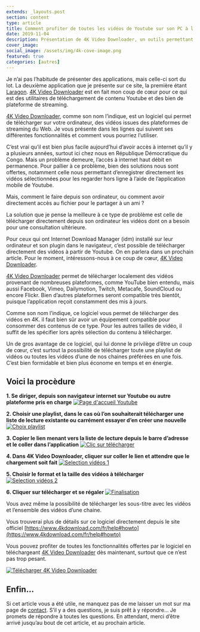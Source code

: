 ```yaml
---
extends: _layouts.post
section: content
type: article
title: Comment profiter de toutes les vidéos de Youtube sur son PC à l’aide 4K Video Downloader ?
date: 2019-11-04
description: Présentation de 4K Video Downloader, un outils permettant de télécharger une ou plusieurs vidéos en même temps issues de Youtube ou d'une autre plateforme similaire.
cover_image: 
social_image: /assets/img/4k-cove-image.png
featured: true
categories: [autres]
---
```


Je n’ai pas l’habitude de présenter des applications, mais celle-ci sort du lot. La deuxième application que je présente sur ce site, la première étant [Laragon](/blog/pourquoi-choisir-laragon-pour-environnement-de-developpement). [4K Video Downloader](https://www.4kdownload.com/fr) est en fait mon coup de cœur pour ce qui est des utilitaires de téléchargement de contenu Youtube et des bien de plateforme de streaming.

[4K Video Downloader](https://www.4kdownload.com/fr), comme son nom l’indique, est un logiciel qui permet de télécharger sur votre ordinateur, des vidéos issues des plateformes de streaming du Web. Je vous présente dans les lignes qui suivent ses différentes fonctionnalités et comment vous pourriez l’utiliser.

C’est vrai qu’il est bien plus facile aujourd’hui d’avoir accès à internet qu’il y a plusieurs années, surtout ici chez nous en République Démocratique du Congo. Mais un problème demeure, l’accès à internet haut débit en permanence. Pour pallier à ce problème, bien des solutions nous sont offertes, notamment celle nous permettant d’enregistrer directement les vidéos sélectionnées pour les regarder hors ligne à l’aide de l’application mobile de Youtube.

<div>
	<!-- Horizontal -->
    <ins class="adsbygoogle"
        style="display:block"
        data-ad-client="ca-pub-9554638137229612"
        data-ad-slot="6148951085"
        data-ad-format="auto"
        data-full-width-responsive="true"></ins>
    <script>
        (adsbygoogle = window.adsbygoogle || []).push({});
    </script>
</div>

Mais, comment le faire depuis son ordinateur, ou comment avoir directement accès au fichier pour le partager à un ami ?

La solution que je pense la meilleure à ce type de problème est celle de télécharger directement depuis son ordinateur les vidéos dont on a besoin pour une consultation ultérieure.

Pour ceux qui ont Internet Download Manager (idm) installé sur leur ordinateur et son plugin dans le navigateur, c’est possible de télécharger directement des vidéos à partir de Youtube. On en parlera dans un prochain article. Pour le moment, intéressons-nous à ce coup de cœur, [4K Video Downloader](https://www.4kdownload.com/fr).

[4K Video Downloader](https://www.4kdownload.com/fr) permet de télécharger localement des vidéos provenant de nombreuses plateformes, comme YouTube bien entendu, mais aussi Facebook, Vimeo, Dailymotion, Twitch, Metacafe, SoundCloud ou encore Flickr. Bien d’autres plateformes seront compatible très bientôt, puisque l’application reçoit constamment des mis à jours.

Comme son nom l’indique, ce logiciel vous permet de télécharger des vidéos en 4K. il faut bien sûr avoir un équipement compatible pour consommer des contenus de ce type. Pour les autres tailles de vidéo, il suffit de les spécifier lors après sélection du contenu à télécharger.

Un de gros avantage de ce logiciel, qui lui donne le privilège d’être un coup de cœur, c’est surtout la possibilité de télécharger toute une playlist de vidéos ou toutes les vidéos d’une de nos chaines préférées en une fois. C’est bien formidable et bien plus économe en temps et en énergie.

<div>
	<!-- Horizontal -->
    <ins class="adsbygoogle"
        style="display:block"
        data-ad-client="ca-pub-9554638137229612"
        data-ad-slot="6148951085"
        data-ad-format="auto"
        data-full-width-responsive="true"></ins>
    <script>
        (adsbygoogle = window.adsbygoogle || []).push({});
    </script>
</div>

## Voici la procèdure
**1.	Se diriger, depuis son navigateur internet sur Youtube ou autre plateforme pris en charge**
[![Page d'accueil Youtube](/assets/img/4k-youtube.png)](/assets/img/4k-youtube.png)


**2.	Choisir une playlist, dans le cas où l’on souhaiterait télécharger une liste de lecture existante ou carrément essayer d’en créer une nouvelle**
[![Choix playlist](/assets/img/4K-playlist.png)](/assets/img/4K-playlist.png)


**3.	Copier le lien menant vers la liste de lecture depuis le barre d’adresse et le coller dans l’application**
[![Clic sur télécharger](/assets/img/4k-clic.png)](/assets/img/4k-clic.png)

<div>
	<!-- Horizontal -->
    <ins class="adsbygoogle"
        style="display:block"
        data-ad-client="ca-pub-9554638137229612"
        data-ad-slot="6148951085"
        data-ad-format="auto"
        data-full-width-responsive="true"></ins>
    <script>
        (adsbygoogle = window.adsbygoogle || []).push({});
    </script>
</div>

**4.	Dans 4K Video Downloader, cliquer sur coller le lien et attendre que le chargement soit fait**
[![Selection vidéos 1](/assets/img/4k-selection-1.png)](/assets/img/4k-selection-1.png)


**5.	Choisir le format et la taille des vidéos à télécharger**
[![Selection vidéos 2](/assets/img/4k-selection-2.png)](/assets/img/4k-selection-2.png)


**6.	Cliquer sur télécharger et se régaler**
[![Finalisation](/assets/img/4k-finalisation.png)](/assets/img/4k-fincalisation.png)

<div>
	<!-- Horizontal -->
    <ins class="adsbygoogle"
        style="display:block"
        data-ad-client="ca-pub-9554638137229612"
        data-ad-slot="6148951085"
        data-ad-format="auto"
        data-full-width-responsive="true"></ins>
    <script>
        (adsbygoogle = window.adsbygoogle || []).push({});
    </script>
</div>

Vous avez même la possibilité de télécharger les sous-titre avec les vidéos et l’ensemble des vidéos d’une chaine.

Vous trouverai plus de détails sur ce logiciel directement depuis le site officiel [https://www.4kdownload.com/fr/help#howto](https://www.4kdownload.com/fr/help#howto)

Vous pouvez profiter de toutes les fonctionnalités offertes par le logiciel en téléchargeant [4K Video Downloader](https://www.4kdownload.com/fr/download) dès maintenant, surtout que ce n’est pas trop pesant.

[![Télécharger 4K Video Downloader](/assets/img/4K-1.png)](https://www.4kdownload.com/fr/download)

## Enfin…

Si cet article vous a été utile, ne manquez pas de me laisser un mot sur ma page de [contact](/contact). S’il y a des questions, je suis prêt à y répondre… Je promets de répondre à toutes les questions. En attendant, merci d’être arrivé jusqu’au bout de cet article, et au prochain article.
